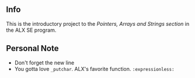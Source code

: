 ## Info
This is the introductory project to the _Pointers, Arrays and Strings section_ in the ALX SE program.

## Personal Note
* Don't forget the new line
* You gotta love `_putchar`. ALX's favorite function. `:expressionless:`
